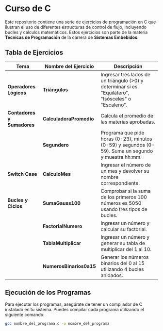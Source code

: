 # Curso de C

Este repositorio contiene una serie de ejercicios de programación en C que ilustran el uso de diferentes estructuras de control de flujo, incluyendo bucles y cálculos matemáticos. Estos ejercicios son parte de la materia **Técnicas de Programación** de la carrera de **Sistemas Embebidos**.

## Tabla de Ejercicios

| **Tema** | **Nombre del Ejercicio** | **Descripción** |
| --- | --- | --- |
| **Operadores Lógicos** | **Triángulos** | Ingresar tres lados de un triángulo (>0) y determinar si es "Equilátero", "Isósceles" o "Escaleno". |
| **Contadores y Sumadores** | **CalculadoraPromedio** | Calcula el promedio de las materias aprobadas. |
|  | **Segundero** | Programa que pide horas (0-23), minutos (0-59) y segundos (0-59). Suma un segundo y muestra hh:mm. |
| **Switch Case** | **CalculoMes** | Ingresar el número de un mes y devolver su nombre correspondiente. |
| **Bucles y Ciclos** | **SumaGauss100** | Comprobar si la suma de los primeros 100 números es 5050 usando tres tipos de bucles. |
|  | **FactorialNumero** | Ingresar un número y calcular su factorial. |
|  | **TablaMultiplicar** | Ingresar un número y generar su tabla de multiplicar del 1 al 10. |
|  | **NumerosBinarios0a15** | Generar los números binarios del 0 al 15 utilizando 4 bucles anidados. |

## Ejecución de los Programas

Para ejecutar los programas, asegúrate de tener un compilador de C instalado en tu sistema. Puedes compilar cada programa utilizando el siguiente comando:

```bash
gcc nombre_del_programa.c -o nombre_del_programa

